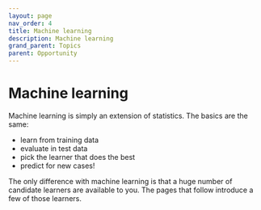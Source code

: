 ```yaml
---
layout: page
nav_order: 4
title: Machine learning
description: Machine learning
grand_parent: Topics
parent: Opportunity
---
```


# Machine learning

Machine learning is simply an extension of statistics. The basics are
the same:

- learn from training data
- evaluate in test data
- pick the learner that does the best
- predict for new cases!

The only difference with machine learning is that a huge number of
candidate learners are available to you. The pages that follow introduce
a few of those learners.
